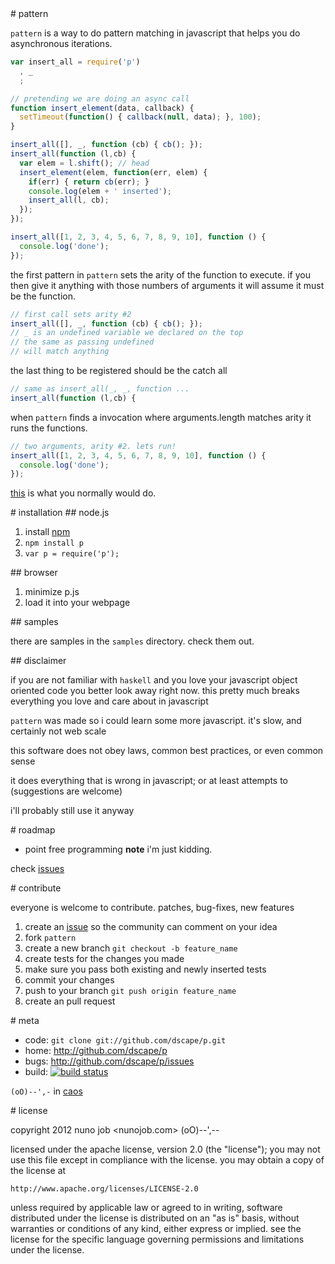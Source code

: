 <a name="pattern"/>
# pattern

`pattern` is a way to do pattern matching in javascript that helps you do asynchronous iterations.

``` js
var insert_all = require('p')
  , _
  ;

// pretending we are doing an async call
function insert_element(data, callback) {
  setTimeout(function() { callback(null, data); }, 100);
}

insert_all([], _, function (cb) { cb(); });
insert_all(function (l,cb) {
  var elem = l.shift(); // head
  insert_element(elem, function(err, elem) {
    if(err) { return cb(err); }
    console.log(elem + ' inserted');
    insert_all(l, cb);
  });
}); 

insert_all([1, 2, 3, 4, 5, 6, 7, 8, 9, 10], function () { 
  console.log('done'); 
});
```

the first pattern in `pattern` sets the arity of the function to execute. if you then give it anything with those numbers of arguments it will assume it must be the function.

``` js
// first call sets arity #2
insert_all([], _, function (cb) { cb(); });
// _ is an undefined variable we declared on the top
// the same as passing undefined
// will match anything
```

the last thing to be registered should be the catch all

``` js
// same as insert_all(_, _, function ...
insert_all(function (l,cb) {
```

when `pattern` finds a invocation where arguments.length matches arity it runs the functions.

``` js
// two arguments, arity #2. lets run!
insert_all([1, 2, 3, 4, 5, 6, 7, 8, 9, 10], function () { 
  console.log('done'); 
});
```

[this] is what you normally would do.

<a name="installation"/>
# installation

<a name="node"/>
## node.js

1. install [npm]
2. `npm install p`
3. `var p = require('p');`

<a name="browser"/>
## browser

1. minimize p.js
2. load it into your webpage

<a name="samples"/>
## samples

there are samples in the `samples` directory. check them out.

<a name="disclaimer"/>
## disclaimer

if you are not familiar with `haskell` and you love your javascript object oriented code you better look away right now. this pretty much breaks everything you love and care about in javascript

`pattern` was made so i could learn some more javascript. it's slow, and certainly not web scale

this software does not obey laws, common best practices, or even common sense

it does everything that is wrong in javascript; or at least attempts to (suggestions are welcome)

i'll probably still use it anyway

<a name="roadmap"/>
# roadmap

* point free programming **note** i'm just kidding.

check [issues]

<a name="contribute"/>
# contribute

everyone is welcome to contribute. patches, bug-fixes, new features

1. create an [issue][issues] so the community can comment on your idea
2. fork `pattern`
3. create a new branch `git checkout -b feature_name`
4. create tests for the changes you made
5. make sure you pass both existing and newly inserted tests
6. commit your changes
7. push to your branch `git push origin feature_name`
8. create an pull request

<a name="meta"/>
# meta

* code: `git clone git://github.com/dscape/p.git`
* home: <http://github.com/dscape/p>
* bugs: <http://github.com/dscape/p/issues>
* build: [![build status](https://secure.travis-ci.org/dscape/p.png)](http://travis-ci.org/dscape/pattern)

`(oO)--',-` in [caos]

<a name="license"/>
# license

copyright 2012 nuno job <nunojob.com> (oO)--',--

licensed under the apache license, version 2.0 (the "license");
you may not use this file except in compliance with the license.
you may obtain a copy of the license at

    http://www.apache.org/licenses/LICENSE-2.0

unless required by applicable law or agreed to in writing, software
distributed under the license is distributed on an "as is" basis,
without warranties or conditions of any kind, either express or implied.
see the license for the specific language governing permissions and
limitations under the license.

[npm]: http://npmjs.org
[issues]: http://github.com/dscape/p/issues
[caos]: http://caos.di.uminho.pt/
[samples]: https://github.com/dscape/p/tree/master/samples
[this]: https://gist.github.com/00663e475092e55ac66c#file_howitis.js
